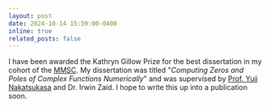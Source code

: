 ```yaml
---
layout: post
date: 2024-10-14 15:59:00-0400
inline: true
related_posts: false
---
```


I have been awarded the Kathryn Gillow Prize for the best dissertation in my cohort of
the [MMSC](https://www.maths.ox.ac.uk/members/students/postgraduate-courses/msc-mmsc).
My dissertation was titled "_Computing Zeros and Poles of Complex Functions Numerically_"
and was supervised by [Prof. Yuji Nakatsukasa](https://people.maths.ox.ac.uk/nakatsukasa/)
and Dr. Irwin Zaid. I hope to write this up into a publication soon.
